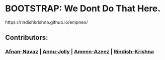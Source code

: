 <h1>BOOTSTRAP: We Dont Do That Here.</h1>
https://rindishkrishna.github.io/empneo/
<h2>Contributors:</h2>
<h3>
<a href="https://github.com/Afnan-Navaz">Afnan-Navaz</a> | <a href="https://github.com/annu12340">Annu-Jolly</a> | <a href="https://github.com/ameen4455">Ameen-Azeez</a> | <a href="https://github.com/rindishkrishna">Rindish-Krishna</a>

</h3>









